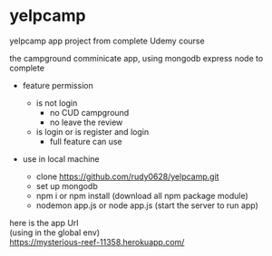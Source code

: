 # yelpcamp
yelpcamp app project from complete Udemy course

the campground comminicate app, using mongodb express node to complete

* feature permission
  * is not login
    * no CUD campground
    * no leave the review
  * is login or is register and login
    * full feature can use
    
* use in local machine
  * clone https://github.com/rudy0628/yelpcamp.git
  * set up mongodb
  * npm i or npm install
  (download all npm package module)
  * nodemon app.js or node app.js
  (start the server to run app)

here is the app Url  
(using in the global env)  
https://mysterious-reef-11358.herokuapp.com/
